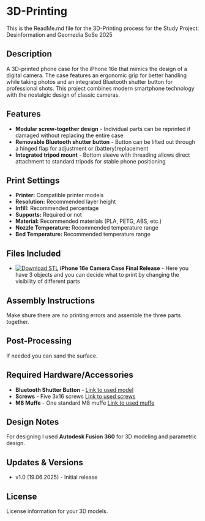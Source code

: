 # 3D-Printing

This is the ReadMe.md file for the 3D-Printing process for the Study Project: Desinformation and Geomedia SoSe 2025
## Description

A 3D-printed phone case for the iPhone 16e that mimics the design of a digital camera. The case features an ergonomic grip for better handling while taking photos and an integrated Bluetooth shutter button for professional shots. This project combines modern smartphone technology with the nostalgic design of classic cameras.


## Features

* **Modular screw-together design** - Individual parts can be reprinted if damaged without replacing the entire case
* **Removable Bluetooth shutter button** - Button can be lifted out through a hinged flap for adjustment or (battery)replacement
* **Integrated tripod mount** - Bottom sleeve with threading allows direct attachment to standard tripods for stable phone positioning

## Print Settings

* **Printer:** Compatible printer models
* **Resolution:** Recommended layer height
* **Infill:** Recommended percentage
* **Supports:** Required or not
* **Material:** Recommended materials (PLA, PETG, ABS, etc.)
* **Nozzle Temperature:** Recommended temperature range
* **Bed Temperature:** Recommended temperature range

## Files Included

* [![Download STL](https://img.shields.io/badge/Download-STL%20File-blue?style=flat-square&logo=download)](./development/Final%20Release/iPhone%2016e%20Camera%20Case%20Final%20Release.stl) **iPhone 16e Camera Case Final Release** - Here you have 3 objects and you can decide what to print by changing the visibility of different parts

## Assembly Instructions

Make shure there are no printing errors and assemble the three parts together.

## Post-Processing

If needed you can sand the surface.

## Required Hardware/Accessories

* **Bluetooth Shutter Button** - [Link to used model](https://www.amazon.de/dp/B07L9VQ8T3?ref=ppx_yo2ov_dt_b_fed_asin_title)
* **Screws** - Five 3x16 screws [Link to used screws](https://www.bauhaus.info/holzschrauben-spanplattenschrauben/spax-universalschraube/p/10016726?utm_source=google&utm_medium=ssa&utm_id=20207222069_163608639292&cid=SSAGoo20207222069_163608639292&gad_source=1&gad_campaignid=20207222069&gbraid=0AAAAADNytnJAfSMITgwLkNjOpZvDow-dC&gclid=CjwKCAjw6s7CBhACEiwAuHQcki2PqgvdTIeXlJCfAqN7rM3oLB5LN7kdMUwFmm34CBxaqZ_orfjFxhoCvdIQAvD_BwE)
* **M8 Muffe** - One standard M8 muffe [Link to used muffe](https://www.landefeld.de/artikel/de/sechskantmutter-din-934-iso-4032-m-8-edelstahl-a2/934-M8%20ES?gad_source=1&gad_campaignid=21833418458&gbraid=0AAAAAD_cjCMVYZ0EEA4P0-I3YOavUIVM_&gclid=CjwKCAjw6s7CBhACEiwAuHQckh5PReXJhLveQvW7d0dN3AGkK86gylPRn97X-M5GDPc0RwffJgbXSRoC68AQAvD_BwE)


## Design Notes

For designing I used **Autodesk Fusion 360** for 3D modeling and parametric design.

## Updates & Versions

* v1.0 (19.06.2025) - Initial release

## License

License information for your 3D models.